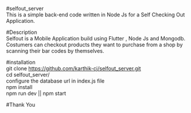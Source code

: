 #selfout_server   
This is a simple back-end code written in Node Js for a Self Checking Out Application.

#Description   
Selfout is a Mobile Application build using Flutter , Node Js and Mongodb.
Costumers can checkout products they want to purchase from a shop by scanning their bar codes by themselves.

#installation   
git clone https://github.com/karthik-cj/selfout_server.git  
cd selfout_server/  
configure the database url in index.js file  
npm install  
npm run dev || npm start  

#Thank You
